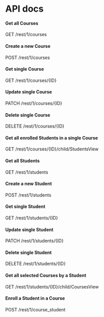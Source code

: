 # API docs

#### Get all Courses
GET /rest/1/courses

#### Create a new Course
POST /rest/1/courses

#### Get single Course
GET /rest/1/courses/{ID}

#### Update single Course
PATCH /rest/1/courses/{ID}

#### Delete single Course
DELETE /rest/1/courses/{ID}

#### Get all enrolled Students in a single Course
GET /rest/1/courses/{ID}/child/StudentsView

#### Get all Students
GET /rest/1/students

#### Create a new Student
POST /rest/1/students

#### Get single Student
GET /rest/1/students/{ID}

#### Update single Student
PATCH /rest/1/students/{ID}

#### Delete single Student
DELETE /rest/1/students/{ID}

#### Get all selected Courses by a Student
GET /rest/1/students/{ID}/child/CoursesView

#### Enroll a Student in a Course
POST /rest/1/course_student


